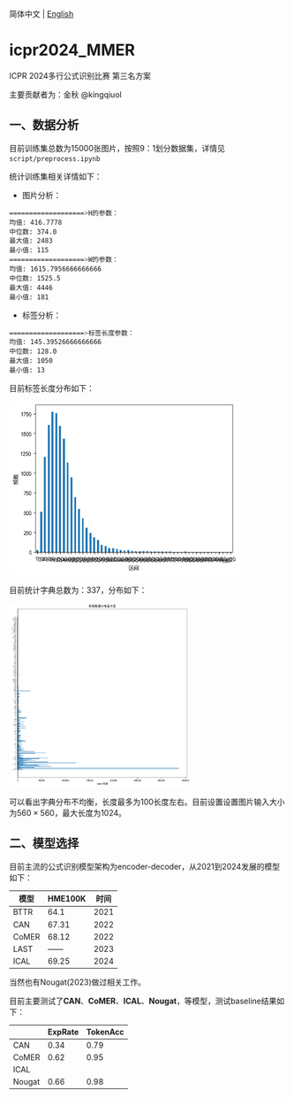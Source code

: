 简体中文 | [English](README_en.md)

# icpr2024_MMER

ICPR 2024多行公式识别比赛 第三名方案

主要贡献者为：金秋 @kingqiuol

## 一、数据分析

目前训练集总数为15000张图片，按照9：1划分数据集，详情见`script/preprocess.ipynb`

统计训练集相关详情如下：

* 图片分析：

```bash
===================>H的参数：
均值: 416.7778
中位数: 374.0
最大值: 2483
最小值: 115
===================>W的参数：
均值: 1615.7956666666666
中位数: 1525.5
最大值: 4446
最小值: 181
```

* 标签分析：

```bash
===================>标签长度参数：
均值: 145.39526666666666
中位数: 128.0
最大值: 1050
最小值: 13
```

目前标签长度分布如下：

<img src="img\2.png" alt="2" style="zoom:72%;" />

目前统计字典总数为：337，分布如下：

<img src="img\1.png" alt="1" style="zoom: 33%;" />

可以看出字典分布不均衡，长度最多为100长度左右。目前设置设置图片输入大小为$560\times560$​，最大长度为1024。

## 二、模型选择

目前主流的公式识别模型架构为encoder-decoder，从2021到2024发展的模型如下：

| 模型  | HME100K | 时间 |
| ----- | ------- | ---- |
| BTTR  | 64.1    | 2021 |
| CAN   | 67.31   | 2022 |
| CoMER | 68.12   | 2022 |
| LAST  | ——      | 2023 |
| ICAL  | 69.25   | 2024 |

当然也有Nougat(2023)做过相关工作。

目前主要测试了**CAN**、**CoMER**、**ICAL**、**Nougat**，等模型，测试baseline结果如下：

|        | ExpRate | TokenAcc |
| ------ | ------- | -------- |
| CAN    | 0.34    | 0.79     |
| CoMER  | 0.62    | 0.95     |
| ICAL   |         |          |
| Nougat | 0.66    | 0.98     |

